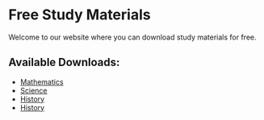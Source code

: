 <!DOCTYPE html>
<html>
<head>
  <title>Free Study Materials</title>
</head>
<body>
  <h1>Free Study Materials</h1>
  <p>Welcome to our website where you can download study materials for free.</p>
  <h2>Available Downloads:</h2>
  <ul>
    <li><a href="Physics.pdf">Mathematics</a></li>
    <li><a href="Maths.pdf">Science</a></li>
    <li><a href="PPS.pdf">History</a></li>
    <li><a href="Enviornment.pdf">History</a></li>
  </ul>
</body>
</html>
